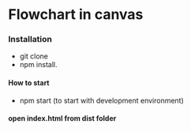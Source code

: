 # Flowchart in canvas

### Installation

* git clone
* npm install.

#### How to start

* npm start (to start with development environment)

#### open index.html from dist folder
